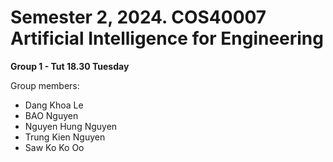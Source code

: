 # Semester 2, 2024. COS40007 Artificial Intelligence for Engineering
**Group 1 - Tut 18.30 Tuesday**

Group members:  
- Dang Khoa Le  
- BAO Nguyen  
- Nguyen Hung Nguyen  
- Trung Kien Nguyen  
- Saw Ko Ko Oo  
